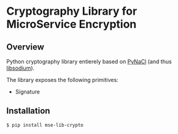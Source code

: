 # Cryptography Library for MicroService Encryption

## Overview

Python cryptography library entierely based on [PyNaCl](https://github.com/pyca/pynacl/) (and thus [libsodium](https://github.com/jedisct1/libsodium)).

The library exposes the following primitives:

- Signature 


## Installation

```console
$ pip install mse-lib-crypto
```
